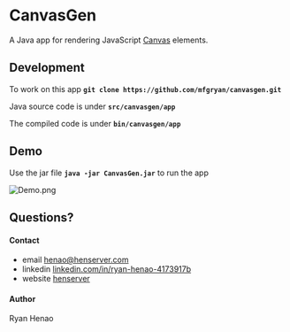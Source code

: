 # CanvasGen

  A Java app for rendering JavaScript [Canvas](https://developer.mozilla.org/en-US/docs/Web/API/Canvas_API) elements.
  


## Development

To work on this app **`git clone https://github.com/mfgryan/canvasgen.git`**

Java source code is under **`src/canvasgen/app`**

The compiled code is under **`bin/canvasgen/app`**

## Demo

Use the jar file **`java -jar CanvasGen.jar`** to run the app

![Demo.png](https://raw.githubusercontent.com/mfgryan/CanvasGen/master/Demo.png)
  

## Questions?

  #### Contact
  - email [henao@henserver.com](http://www.henserver.com)
  - linkedin [linkedin.com/in/ryan-henao-4173917b](https://www.linkedin.com/in/ryan-henao-4173917b/)
  - website [henserver](http://www.henserver.com)

  #### Author
  Ryan Henao
